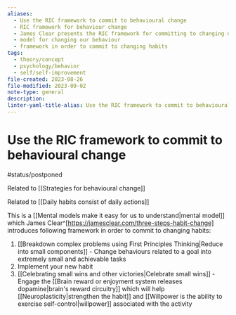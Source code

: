 ```yaml
---
aliases:
  - Use the RIC framework to commit to behavioural change
  - RIC framework for behaviour change
  - James Clear presents the RIC framework for committing to changing our behaviour.
  - model for changing our behaviour
  - framework in order to commit to changing habits
tags:
  - theory/concept
  - psychology/behavior
  - self/self-improvement
file-created: 2023-08-26
file-modified: 2023-09-02
note-type: general
description: 
linter-yaml-title-alias: Use the RIC framework to commit to behavioural change
---
```


# Use the RIC framework to commit to behavioural change

#status/postponed

Related to [[Strategies for behavioural change]]

Related to [[Daily habits consist of daily actions]]

This is a [[Mental models make it easy for us to understand|mental model]] which James Clear^[https://jamesclear.com/three-steps-habit-change] introduces following framework in order to commit to changing habits:
1. [[Breakdown complex problems using First Principles Thinking|Reduce into small components]] - Change behaviours related to a goal into extremely small and achievable tasks
2. Implement your new habit
3. [[Celebrating small wins and other victories|Celebrate small wins]] - Engage the [[Brain reward or enjoyment system releases dopamine|brain's reward circuitry]] which will help [[Neuroplasticity|strengthen the habit]] and [[Willpower is the ability to exercise self-control|willpower]] associated with the activity